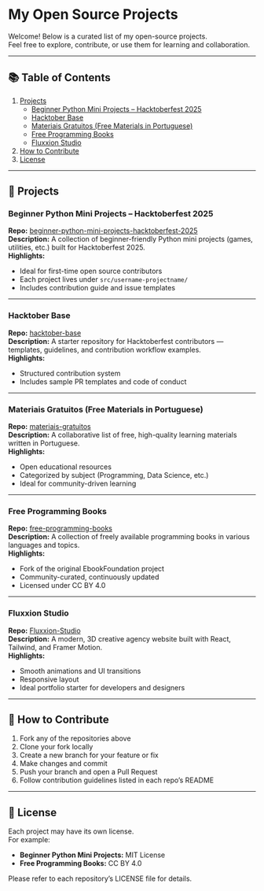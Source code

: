 # My Open Source Projects

Welcome! Below is a curated list of my open-source projects.  
Feel free to explore, contribute, or use them for learning and collaboration.

---

## 📚 Table of Contents

1. [Projects](#projects)
   - [Beginner Python Mini Projects – Hacktoberfest 2025](#beginner-python-mini-projects--hacktoberfest-2025)
   - [Hacktober Base](#hacktober-base)
   - [Materiais Gratuitos (Free Materials in Portuguese)](#materiais-gratuitos-free-materials-in-portuguese)
   - [Free Programming Books](#free-programming-books)
   - [Fluxxion Studio](#fluxxion-studio)
2. [How to Contribute](#how-to-contribute)
3. [License](#license)

---

## 🚀 Projects

### Beginner Python Mini Projects – Hacktoberfest 2025
**Repo:** [beginner-python-mini-projects-hacktoberfest-2025](https://github.com/safwanahmadsaffi/beginner-python-mini-projects-hacktoberfest-2025)  
**Description:** A collection of beginner-friendly Python mini projects (games, utilities, etc.) built for Hacktoberfest 2025.  
**Highlights:**
- Ideal for first-time open source contributors  
- Each project lives under `src/username-projectname/`  
- Includes contribution guide and issue templates  

---

### Hacktober Base
**Repo:** [hacktober-base](https://github.com/safwanahmadsaffi/hacktober-base)  
**Description:** A starter repository for Hacktoberfest contributors — templates, guidelines, and contribution workflow examples.  
**Highlights:**
- Structured contribution system  
- Includes sample PR templates and code of conduct  

---

### Materiais Gratuitos (Free Materials in Portuguese)
**Repo:** [materiais-gratuitos](https://github.com/safwanahmadsaffi/materiais-gratuitos)  
**Description:** A collaborative list of free, high-quality learning materials written in Portuguese.  
**Highlights:**
- Open educational resources  
- Categorized by subject (Programming, Data Science, etc.)  
- Ideal for community-driven learning  

---

### Free Programming Books
**Repo:** [free-programming-books](https://github.com/safwanahmadsaffi/free-programming-books)  
**Description:** A collection of freely available programming books in various languages and topics.  
**Highlights:**
- Fork of the original EbookFoundation project  
- Community-curated, continuously updated  
- Licensed under CC BY 4.0  

---

### Fluxxion Studio
**Repo:** [Fluxxion-Studio](https://github.com/safwanahmadsaffi/Fluxxion-Studio)  
**Description:** A modern, 3D creative agency website built with React, Tailwind, and Framer Motion.  
**Highlights:**
- Smooth animations and UI transitions  
- Responsive layout  
- Ideal portfolio starter for developers and designers  

---

## 🤝 How to Contribute

1. Fork any of the repositories above  
2. Clone your fork locally  
3. Create a new branch for your feature or fix  
4. Make changes and commit  
5. Push your branch and open a Pull Request  
6. Follow contribution guidelines listed in each repo’s README  

---

## 📄 License

Each project may have its own license.  
For example:
- **Beginner Python Mini Projects:** MIT License  
- **Free Programming Books:** CC BY 4.0  

Please refer to each repository’s LICENSE file for details.
